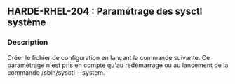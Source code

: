 ## HARDE-RHEL-204 : Paramétrage des sysctl système

### Description

Créer le fichier de configuration en lançant la commande suivante. Ce paramètrage n'est pris en compte qu'au redémarrage ou au lancement de la commande /sbin/sysctl --system. 

